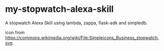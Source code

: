 # my-stopwatch-alexa-skill
A stopwatch Alexa Skill using lambda, zappa, flask-adk and simpledb.

icon from https://commons.wikimedia.org/wiki/File:Simpleicons_Business_stopwatch.svg
